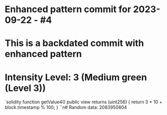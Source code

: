 ﻿# Enhanced pattern commit for 2023-09-22 - #4
# This is a backdated commit with enhanced pattern
# Intensity Level: 3 (Medium green (Level 3))
`solidity
function getValue4() public view returns (uint256) {
    return 3 * 10 + block.timestamp % 100;
}
``n# Random data: 2083950804

